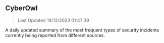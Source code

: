 ## CyberOwl 
> Last Updated 19/12/2023 01:47:39 


A daily updated summary of the most frequent types of security incidents currently being reported from different sources.

